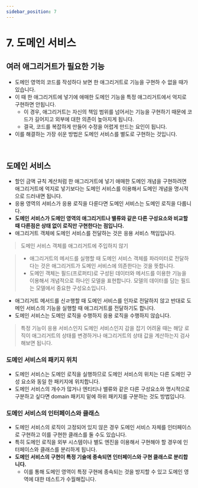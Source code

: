```yaml
---
sidebar_position: 7
---
```


# 7. 도메인 서비스

## 여러 애그리거트가 필요한 기능

- 도메인 영역의 코드를 작성하다 보면 한 애그리거트로 기능을 구현하 수 없을 때가 있습니다.
- 이 때 한 애그리거트에 넣기에 애매한 도메인 기능을 특정 애그리거트에서 억지로 구현하면 안됩니다.
  - 이 경우, 애그리거트는 자신의 책임 범위를 넘어서는 기능을 구현하기 때문에 코드가 길어지고 외부에 대한 의존이 높아지게 됩니다.
  - 결국, 코드를 복잡하게 만들어 수정을 어렵게 만드는 요인이 됩니다.
- 이를 해결하는 가장 쉬운 방법은 도메인 서비스를 별도로 구현하는 것입니다.

<br/>

## 도메인 서비스

- 할인 금액 규칙 계산처럼 한 애그리거트에 넣기 애매한 도메인 개념을 구현하려면 애그리거트에 억지로 넣기보다는 도메인 서비스를 이용해서 도메인 개념을 명시적으로 드러내면 됩니다.
- 응용 영역의 서비스가 응용 로직을 다룬다면 도메인 서비스는 도메인 로직을 다룹니다.
- **도메인 서비스가 도메인 영역의 애그리거트나 밸류와 같은 다른 구성요소와 비교할 때 다른점은 상태 없이 로직만 구현한다는 점입니다.**
- 애그리거트 객체에 도메인 서비스를 전달하는 것은 응용 서비스 책임입니다.

> 도메인 서비스 객체를 애그리거트에 주입하지 않기

> - 애그리거트의 메서드를 실행할 때 도메인 서비스 객체를 파라미터로 전달하다는 것은 애그리거트가 도메인 서비스에 의존한다는 것을 뜻합니다.
> - 도메인 객체는 필드(프로퍼티)로 구성된 데이터와 메서드를 이용한 기능을 이용해서 개념적으로 하나인 모델을 표현합니다. 모델의 데이터를 담는 필드는 모델에서 중요한 구성요소입니다.

- 애그리거트 메서드를 신ㄹ행할 때 도메인 서비스를 인자로 전달하지 않고 반대로 도메인 서비스의 기능을 실행할 때 애그리거트를 전달하기도 합니다.
- 도메인 서비스는 도메인 로직을 수행하지 응용 로직을 수행하지 않습니다.

> 특정 기능이 응용 서비스인지 도메인 서비스인지 감을 잡기 어려울 때는 해당 로직이 애그리거트의 상태를 변경하거나 애그리거트의 상태 값을 계산하는지 검사해보면 됩니다.

### 도메인 서비스의 패키지 위치

- 도메인 서비스는 도메인 로직을 실행하므로 도메인 서비스의 위치는 다른 도메인 구성 요소와 동일 한 패키지에 위치합니다.
- 도메인 서비스의 개수가 많거나 엔티티나 밸류와 같은 다른 구성요소와 명시적으로 구분하고 싶다면 domain 패키지 밑에 하위 패키지를 구분하는 것도 방법입니다.

### 도메인 서비스의 인터페이스와 클래스

- 도메인 서비스의 로직이 고정되어 있지 않은 경우 도메인 서비스 자체를 인터페이스로 구현하고 이를 구현한 클래스를 둘 수도 있습니다.
- 특히 도메인 로직을 외부 시스템이나 별도 엔진을 이용해서 구현해야 할 경우에 인터페이스와 클래스를 분리하게 됩니다.
- **도메인 서비스의 구현이 특정 기술에 종속되면 인터페이스와 구현 클래스로 분리합니다.**
  - 이를 통해 도메인 영역이 특정 구현에 종속되는 것을 방지할 수 있고 도메인 영역에 대한 테스트가 수월해집니다.

